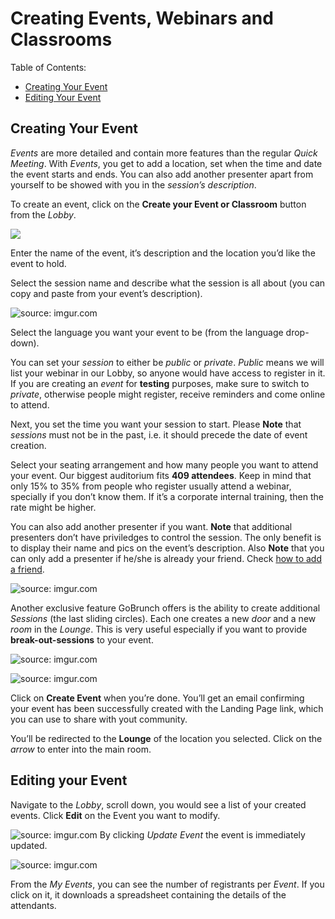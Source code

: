 # Creating Events, Webinars and Classrooms

Table of Contents:
- [Creating Your Event](#creating-your-event)
- [Editing Your Event](#editing-your-event)

## Creating Your Event

*Events* are more detailed and contain more features than the regular *Quick Meeting*. With *Events*, you get to add a location, set when the time and date the event starts and ends. You can also add another presenter apart from yourself to be showed with you in the *session’s description*.

To create an event, click on the **Create your Event or Classroom** button from the *Lobby*.

<img src="https://i.imgur.com/JpdXDpB.png">

Enter the name of the event, it’s description and the location you’d like the event to hold.

Select the session name and describe what the session is all about (you can copy and paste from your event’s description).

<img src="https://i.imgur.com/mk6EpzS.png" title="source: imgur.com" /></a>

Select the language you want your event to be (from the language drop-down).

You can set your *session* to either be *public* or *private*. *Public* means we will list your webinar in our Lobby, so anyone would have access to register in it. If you are creating an *event* for **testing** purposes, make sure to switch to *private*, otherwise people might register, receive reminders and come online to attend.

Next, you set the time you want your session to start. Please **Note** that *sessions* must not be in the past, i.e. it should precede the date of event creation.

Select your seating arrangement and how many people you want to attend your event. Our biggest auditorium fits **409 attendees**. Keep in mind that only 15% to 35% from people who register usually attend a webinar, specially if you don’t know them. If it’s a corporate internal training, then the rate might be higher.

You can also add another presenter if you want. **Note** that additional presenters don’t have priviledges to control the session. The only benefit is to display their name and pics on the event’s description. Also **Note** that you can only add a presenter if he/she is already your friend. Check [how to add a friend](friends.md).

<img src="https://i.imgur.com/6VXOTfu.png" title="source: imgur.com" /></a>

Another exclusive feature GoBrunch offers is the ability to create additional *Sessions* (the last sliding circles). Each one creates a new *door* and a new *room* in the *Lounge*. This is very useful especially if you want to provide **break-out-sessions** to your event.

<img src="https://i.imgur.com/fqi9kr9.png" title="source: imgur.com" /></a>

<img src="https://i.imgur.com/FRJYOWy.png" title="source: imgur.com" /></a>

Click on **Create Event** when you’re done. You’ll get an email confirming your event has been successfully created with the Landing Page link, which you can use to share with yout community.

You’ll be redirected to the **Lounge** of the location you selected. Click on the *arrow* to enter into the main room.

## Editing your Event

Navigate to the *Lobby*, scroll down, you would see a list of your created events. Click **Edit** on the Event you want to modify.

<img src="https://i.imgur.com/t3iyW2Q.png" title="source: imgur.com" /></a>
By clicking *Update Event* the event is immediately updated.

<img src="https://i.imgur.com/499PHU4.png" title="source: imgur.com" /></a>

From the *My Events*, you can see the number of registrants per *Event*. If you click on it, it downloads a spreadsheet containing the details of the attendants.


